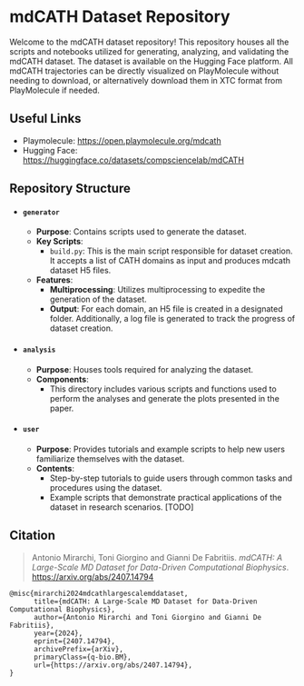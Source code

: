 # mdCATH Dataset Repository

Welcome to the mdCATH dataset repository! This repository houses all the scripts and notebooks utilized for generating, analyzing, and validating the mdCATH dataset. The dataset is available on the Hugging Face platform. All mdCATH trajectories can be directly visualized on PlayMolecule without needing to download, or alternatively download them in XTC format from PlayMolecule if needed.

## Useful Links
- Playmolecule: https://open.playmolecule.org/mdcath </br>
- Hugging Face: https://huggingface.co/datasets/compsciencelab/mdCATH

## Repository Structure

- #### `generator`
    - **Purpose**: Contains scripts used to generate the dataset.
    - **Key Scripts**:
        - `build.py`: This is the main script responsible for dataset creation. It accepts a list of CATH domains as input and produces mdcath dataset H5 files.
    - **Features**:
        - **Multiprocessing**: Utilizes multiprocessing to expedite the generation of the dataset.
        - **Output**: For each domain, an H5 file is created in a designated folder. Additionally, a log file is generated to track the progress of dataset creation.

- #### `analysis`
    - **Purpose**: Houses tools required for analyzing the dataset.
    - **Components**:
        - This directory includes various scripts and functions used to perform the analyses and generate the plots presented in the paper.

- #### `user`
    - **Purpose**: Provides tutorials and example scripts to help new users familiarize themselves with the dataset.
    - **Contents**:
        - Step-by-step tutorials to guide users through common tasks and procedures using the dataset.
        - Example scripts that demonstrate practical applications of the dataset in research scenarios. [TODO]

## Citation

> Antonio Mirarchi, Toni Giorgino and Gianni De Fabritiis. *mdCATH: A Large-Scale MD Dataset for Data-Driven Computational Biophysics*. https://arxiv.org/abs/2407.14794 

```
@misc{mirarchi2024mdcathlargescalemddataset,
      title={mdCATH: A Large-Scale MD Dataset for Data-Driven Computational Biophysics}, 
      author={Antonio Mirarchi and Toni Giorgino and Gianni De Fabritiis},
      year={2024},
      eprint={2407.14794},
      archivePrefix={arXiv},
      primaryClass={q-bio.BM},
      url={https://arxiv.org/abs/2407.14794}, 
}
```
